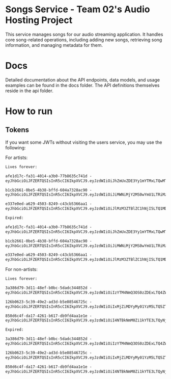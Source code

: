 # Songs Service - Team 02's Audio Hosting Project

This service manages songs for our audio streaming application.
It handles core song-related operations, including adding new songs, retrieving song information,
and managing metadata for them.

# Docs

Detailed documentation about the API endpoints, data models, and usage examples can be found in the docs folder.
The API definitions themselves reside in the api folder.

# How to run

## Tokens
If you want some JWTs without visiting the users service, you may use the following:

For artists:

```txt
Lives forever:

afe1d17c-fa31-4014-a3b0-77b8635c741d -
eyJhbGciOiJFZERTQSIsInR5cCI6IkpXVCJ9.eyJzdWIiOiJhZmUxZDE3Yy1mYTMxLTQwMTQtYTNiMC03N2I4NjM1Yzc0MWQiLCJpc19hcnRpc3QiOnRydWUsImV4cCI6NDg4Nzk2Mjc3N30.C3o9CHApbLUic01WpyaL7xN-Er_8fSpUOVTUbrKsij-KdHtwgcdK0Yyozy9W7FklQJQHQTxNZFvz022XOgaQAQ

b1cb2661-0be5-4b38-bffd-604a7328ac90 -
eyJhbGciOiJFZERTQSIsInR5cCI6IkpXVCJ9.eyJzdWIiOiJiMWNiMjY2MS0wYmU1LTRiMzgtYmZmZC02MDRhNzMyOGFjOTAiLCJpc19hcnRpc3QiOnRydWUsImV4cCI6NDg4Nzk2Mjg2N30.aqUdhNX6b_NSAAO4IH7O_mYUQDS0wKYFTvU7JkNk3DRYKobzB6NdSs0k-ldKGiZKJEz2P3mG1hAt9wc8_zwjAg

e337e0ed-a629-4503-8249-c43cb5366aa1 -
eyJhbGciOiJFZERTQSIsInR5cCI6IkpXVCJ9.eyJzdWIiOiJlMzM3ZTBlZC1hNjI5LTQ1MDMtODI0OS1jNDNjYjUzNjZhYTEiLCJpc19hcnRpc3QiOnRydWUsImV4cCI6NDg4Nzk2Mjg5Mn0.AUH2-Iq8-9YheoAN7O6CNgUV0SH1tT4ytJHnHKitMEIpBY84I8qOt4DEEz_xgZTm6KBJTu_AOZX7e94AWnWvAw

Expired:

afe1d17c-fa31-4014-a3b0-77b8635c741d -
eyJhbGciOiJFZERTQSIsInR5cCI6IkpXVCJ9.eyJzdWIiOiJhZmUxZDE3Yy1mYTMxLTQwMTQtYTNiMC03N2I4NjM1Yzc0MWQiLCJpc19hcnRpc3QiOnRydWUsImV4cCI6MTczNDM2MzI4OX0.iRb0utKf9MbW067cRDuSvSE40Gd1pya0TiOsGRUYIy_tMH0arb0o2g61Td_Hcu6hwmznfOfOOp86gDW0cshlBQ

b1cb2661-0be5-4b38-bffd-604a7328ac90 -
eyJhbGciOiJFZERTQSIsInR5cCI6IkpXVCJ9.eyJzdWIiOiJiMWNiMjY2MS0wYmU1LTRiMzgtYmZmZC02MDRhNzMyOGFjOTAiLCJpc19hcnRpc3QiOnRydWUsImV4cCI6MTczNDM2MzMzNn0.n3h1VJ42QwPiXTkRLA8gj31_2CbZ7q6hG0kxejsLdHngpdLxhcGRVDX_PAmcatShFCld4uq2ay4TEb-0VwOMDw

e337e0ed-a629-4503-8249-c43cb5366aa1 -
eyJhbGciOiJFZERTQSIsInR5cCI6IkpXVCJ9.eyJzdWIiOiJlMzM3ZTBlZC1hNjI5LTQ1MDMtODI0OS1jNDNjYjUzNjZhYTEiLCJpc19hcnRpc3QiOnRydWUsImV4cCI6MTczNDM2MzM1Mn0.IXwYwF-41IE9JdwLzYga_-21io-7BtlATWmiMnusPY4ZrMqP2g_GF3Z8dxOjWkMuCamSI_05Fjhql1iFfVmsAQ
```

For non-artists:

```txt
Lives forever:

3a386d79-3d11-48ef-b0bc-5dadc344852d -
eyJhbGciOiJFZERTQSIsInR5cCI6IkpXVCJ9.eyJzdWIiOiIzYTM4NmQ3OS0zZDExLTQ4ZWYtYjBiYy01ZGFkYzM0NDg1MmQiLCJpc19hcnRpc3QiOmZhbHNlLCJleHAiOjQ4ODc5NjM0NzF9.N6voC-VcW6DyeyTsOuZAj3CNAGB5eVJxn4aRuuqgW5hAuMIf96xQEQqWom_8i7Z0VuQ5FLqXTYRtlMj9oWMACQ

126b0623-5c39-49e2-ad3d-b5e08546725c -
eyJhbGciOiJFZERTQSIsInR5cCI6IkpXVCJ9.eyJzdWIiOiIxMjZiMDYyMy01YzM5LTQ5ZTItYWQzZC1iNWUwODU0NjcyNWMiLCJpc19hcnRpc3QiOmZhbHNlLCJleHAiOjQ4ODc5NjM0OTV9.GdYzHMdJuIObwGBdgAsa-T7LyPsXzsRudTww9wQuNBrKI4ol_idgzrUjFpLZLxiSCs7anUFmwtqORiQKik0FDw

850d6c4f-da17-4261-b617-db9fd4aa1e1e -
eyJhbGciOiJFZERTQSIsInR5cCI6IkpXVCJ9.eyJzdWIiOiI4NTBkNmM0Zi1kYTE3LTQyNjEtYjYxNy1kYjlmZDRhYTFlMWUiLCJpc19hcnRpc3QiOmZhbHNlLCJleHAiOjQ4ODc5NjM1MTF9.T5WZskAtRppYsjnXyBfNyNOdeIuhbsaxro408kRQzKrdfFnLrCCBJRkw2m136Ul6mOtLS0euB7K_0AZdqE0UAw

Expired:

3a386d79-3d11-48ef-b0bc-5dadc344852d -
eyJhbGciOiJFZERTQSIsInR5cCI6IkpXVCJ9.eyJzdWIiOiIzYTM4NmQ3OS0zZDExLTQ4ZWYtYjBiYy01ZGFkYzM0NDg1MmQiLCJpc19hcnRpc3QiOmZhbHNlLCJleHAiOjE3MzQzNjM2MTN9.GYUW416Vns37WcsvtaFKQHtdzgKEScJ8TVQnQ1LzG1KSG0hvxFGaiS3P3LHWGjf2m1wj_jbHWQTcmiRKtKmdAQ

126b0623-5c39-49e2-ad3d-b5e08546725c -
eyJhbGciOiJFZERTQSIsInR5cCI6IkpXVCJ9.eyJzdWIiOiIxMjZiMDYyMy01YzM5LTQ5ZTItYWQzZC1iNWUwODU0NjcyNWMiLCJpc19hcnRpc3QiOmZhbHNlLCJleHAiOjE3MzQzNjM2Mjl9.4EUn-XdCgiCT-crXsg8yar1HB0QjfN3jLN5_7Ly8i8PQmGBWVnOt-OMuGuEgP2sqy1CVMxUWUDbSKANBiKfjBQ

850d6c4f-da17-4261-b617-db9fd4aa1e1e -
eyJhbGciOiJFZERTQSIsInR5cCI6IkpXVCJ9.eyJzdWIiOiI4NTBkNmM0Zi1kYTE3LTQyNjEtYjYxNy1kYjlmZDRhYTFlMWUiLCJpc19hcnRpc3QiOmZhbHNlLCJleHAiOjE3MzQzNjM2NDV9.jOUv9EsoFC5dxeO3Plu3H4Lxh8aFjLPSnCh6NUvj7VjKWyDIrFuFY9ZCco1gJ1OETwKN0jA5SsfhWB6bkPWzCg
```